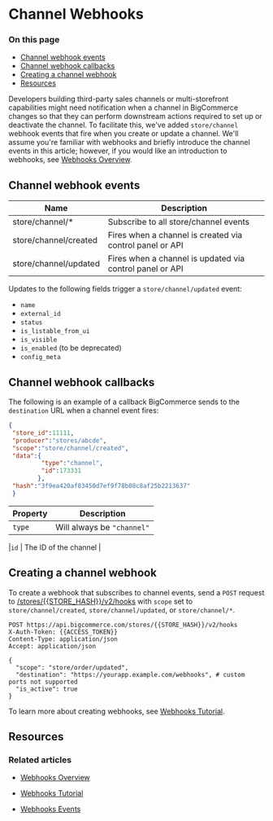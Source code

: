 # Channel Webhooks

<div class="otp" id="no-index">

### On this page

- [Channel webhook events](#channel-webhook-events)
- [Channel webhook callbacks](#channel-webhook-callbacks)
- [Creating a channel webhook](#creating-a-channel-webhook)
- [Resources](#resources)

</div>

Developers building third-party sales channels or multi-storefront capabilities might need notification when a channel in BigCommerce changes so that they can perform downstream actions required to set up or deactivate the channel. To facilitate this, we've added `store/channel` webhook events that fire when you create or update a channel. We'll assume you're familiar with webhooks and briefly introduce the channel events in this article; however, if you would like an introduction to webhooks, see [Webhooks Overview](https://developer.bigcommerce.com/api-docs/getting-started/webhooks/about-webhooks).



## Channel webhook events

| Name                  | Description |
|-----------------------|-------------|
| store/channel/*       | Subscribe to all store/channel events|
| store/channel/created | Fires when a channel is created via control panel or API |
| store/channel/updated | Fires when a channel is updated via control panel or API |

Updates to the following fields trigger a `store/channel/updated` event:


* `name`
* `external_id`
* `status`
* `is_listable_from_ui`
* `is_visible`
* `is_enabled` (to be deprecated)
* `config_meta`


## Channel webhook callbacks

The following is an example of a callback BigCommerce sends to the `destination` URL when a channel event fires:


```json
{
 "store_id":11111,
 "producer":"stores/abcde",
 "scope":"store/channel/created",
 "data":{
         "type":"channel",
         "id":173331
        },
 "hash":"3f9ea420af83450d7ef9f78b08c8af25b2213637"
 }
 ```

 | Property | Description |
|-|-|
|`type`| Will always be `"channel"` |

|`id`  | The ID of the channel  |

## Creating a channel webhook

To create a webhook that subscribes to channel events, send a `POST` request to [/stores/{{STORE_HASH}}/v2/hooks](https://developer.bigcommerce.com/api-reference/webhooks/webhooks/createwebhooks) with `scope` set to `store/channel/created`, `store/channel/updated`, or `store/channel/*`.



```http
POST https://api.bigcommerce.com/stores/{{STORE_HASH}}/v2/hooks
X-Auth-Token: {{ACCESS_TOKEN}}
Content-Type: application/json
Accept: application/json

{
  "scope": "store/order/updated",
  "destination": "https://yourapp.example.com/webhooks", # custom ports not supported
  "is_active": true
}
```

To learn more about creating webhooks, see [Webhooks Tutorial](https://developer.bigcommerce.com/api-docs/store-management/webhooks/tutorial).


## Resources

### Related articles

* [Webhooks Overview](https://developer.bigcommerce.com/api-docs/store-management/webhooks/overview)

* [Webhooks Tutorial](https://developer.bigcommerce.com/api-docs/store-management/webhooks/tutorial)

* [Webhooks Events](https://developer.bigcommerce.com/api-docs/getting-started/webhooks/webhook-events)

